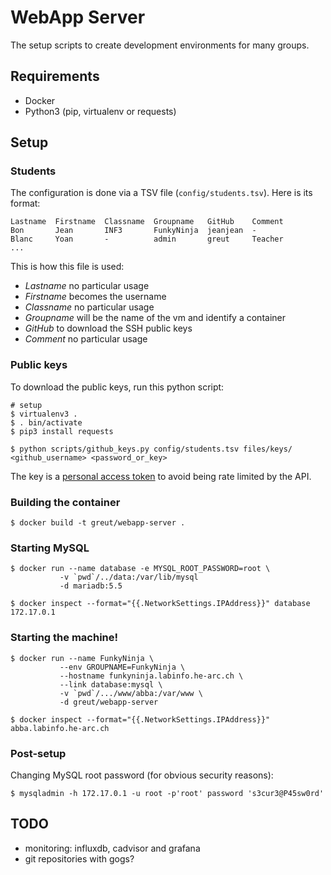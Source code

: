 # WebApp Server

The setup scripts to create development environments for many groups.

## Requirements

 * Docker
 * Python3 (pip, virtualenv or requests)

## Setup

### Students

The configuration is done via a TSV file (`config/students.tsv`). Here is its
format:

```csv
Lastname  Firstname  Classname  Groupname   GitHub    Comment
Bon       Jean       INF3       FunkyNinja  jeanjean  -
Blanc     Yoan       -          admin       greut     Teacher
...
```

This is how this file is used:

* *Lastname* no particular usage
* *Firstname* becomes the username
* *Classname* no particular usage
* *Groupname* will be the name of the vm and identify a container
* *GitHub* to download the SSH public keys
* *Comment* no particular usage

### Public keys

To download the public keys, run this python script:

```shell
# setup
$ virtualenv3 .
$ . bin/activate
$ pip3 install requests

$ python scripts/github_keys.py config/students.tsv files/keys/ <github_username> <password_or_key>
```

The key is a [personal access token](https://github.com/settings/tokens) to
avoid being rate limited by the API.

### Building the container

```
$ docker build -t greut/webapp-server .
```

### Starting MySQL

```shell
$ docker run --name database -e MYSQL_ROOT_PASSWORD=root \
           -v `pwd`/../data:/var/lib/mysql
           -d mariadb:5.5

$ docker inspect --format="{{.NetworkSettings.IPAddress}}" database
172.17.0.1
```

### Starting the machine!

```shell
$ docker run --name FunkyNinja \
           --env GROUPNAME=FunkyNinja \
           --hostname funkyninja.labinfo.he-arc.ch \
           --link database:mysql \
           -v `pwd`/.../www/abba:/var/www \
           -d greut/webapp-server

$ docker inspect --format="{{.NetworkSettings.IPAddress}}" abba.labinfo.he-arc.ch
```

### Post-setup

Changing MySQL root password (for obvious security reasons):

```shell
$ mysqladmin -h 172.17.0.1 -u root -p'root' password 's3cur3@P45sw0rd'
```

## TODO

 * monitoring: influxdb, cadvisor and grafana
 * git repositories with gogs?
